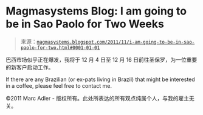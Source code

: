 <!--yml

分类：未分类

日期：2024-05-18 04:48:28

-->

# Magmasystems Blog: I am going to be in Sao Paolo for Two Weeks

> 来源：[`magmasystems.blogspot.com/2011/11/i-am-going-to-be-in-sao-paolo-for-two.html#0001-01-01`](http://magmasystems.blogspot.com/2011/11/i-am-going-to-be-in-sao-paolo-for-two.html#0001-01-01)

巴西市场似乎正在爆发，我将于 12 月 4 日至 12 月 16 日前往圣保罗，为一位重要的新客户启动工作。

If there are any Brazilian (or ex-pats living in Brazil) that might be interested in a coffee, please feel free to contact me.

©2011 Marc Adler - 版权所有。此处所表达的所有观点纯属个人，与我的雇主无关。
